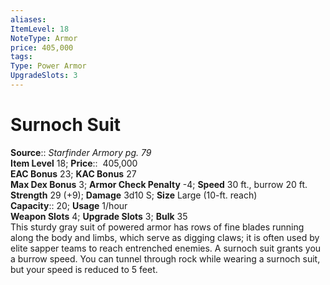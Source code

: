 ```yaml
---
aliases: 
ItemLevel: 18
NoteType: Armor
price: 405,000 
tags: 
Type: Power Armor
UpgradeSlots: 3
---
```


# Surnoch Suit

**Source**:: _Starfinder Armory pg. 79_  
**Item Level** 18;
**Price**::  405,000  
**EAC Bonus** 23; **KAC Bonus** 27  
**Max Dex Bonus** 3; **Armor Check Penalty** -4; **Speed** 30 ft., burrow 20 ft.  
**Strength** 29 (+9); **Damage** 3d10 S; **Size** Large (10-ft. reach)  
**Capacity**:: 20; **Usage** 1/hour  
**Weapon Slots** 4; **Upgrade Slots** 3; **Bulk** 35  
This sturdy gray suit of powered armor has rows of fine blades running along the body and limbs, which serve as digging claws; it is often used by elite sapper teams to reach entrenched enemies. A surnoch suit grants you a burrow speed. You can tunnel through rock while wearing a surnoch suit, but your speed is reduced to 5 feet.
